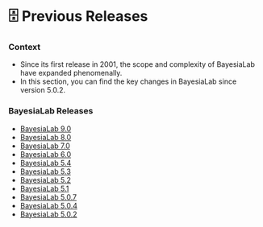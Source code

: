# 🗄️ Previous Releases

### Context

* Since its first release in 2001, the scope and complexity of BayesiaLab have expanded phenomenally.
* In this section, you can find the key changes in BayesiaLab since version 5.0.2.

### BayesiaLab Releases

* [BayesiaLab 9.0](https://bayesia.clickhelp.co/articles/bayesialab-knowledge-hub/previous-releases-bayesialab-9)
* [BayesiaLab 8.0](https://bayesia.clickhelp.co/articles/bayesialab-knowledge-hub/previous-releases-bayesialab-8)
* [BayesiaLab 7.0](https://bayesia.clickhelp.co/articles/bayesialab-knowledge-hub/previous-releases-bayesialab-7)
* [BayesiaLab 6.0](https://bayesia.clickhelp.co/articles/bayesialab-knowledge-hub/previous-releases-bayesialab-6)
* [BayesiaLab 5.4](https://bayesia.clickhelp.co/articles/bayesialab-knowledge-hub/previous-releases-bayesialab-5-4)
* [BayesiaLab 5.3](https://bayesia.clickhelp.co/articles/bayesialab-knowledge-hub/previous-releases-bayesialab-5-3)
* [BayesiaLab 5.2](https://bayesia.clickhelp.co/articles/bayesialab-knowledge-hub/previous-releases-bayesialab-5-2)
* [BayesiaLab 5.1](https://bayesia.clickhelp.co/articles/bayesialab-knowledge-hub/previous-releases-bayesialab-5-1)
* [BayesiaLab 5.0.7](https://bayesia.clickhelp.co/articles/bayesialab-knowledge-hub/previous-releases-bayesialab-5-0-7)
* [BayesiaLab 5.0.4](https://bayesia.clickhelp.co/articles/bayesialab-knowledge-hub/previous-releases-bayesialab-5-0-4)
* [BayesiaLab 5.0.2](https://bayesia.clickhelp.co/articles/bayesialab-knowledge-hub/previous-releases-bayesialab-5-0-2)
